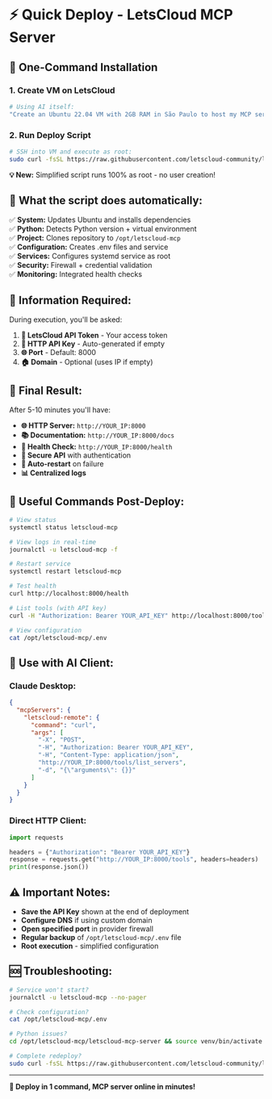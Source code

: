# ⚡ Quick Deploy - LetsCloud MCP Server

## 🚀 **One-Command Installation**

### **1. Create VM on LetsCloud**
```bash
# Using AI itself:
"Create an Ubuntu 22.04 VM with 2GB RAM in São Paulo to host my MCP server"
```

### **2. Run Deploy Script**
```bash
# SSH into VM and execute as root:
sudo curl -fsSL https://raw.githubusercontent.com/letscloud-community/letscloud-mcp-server/refs/heads/main/scripts/deploy.sh | bash
```

**💡 New:** Simplified script runs 100% as root - no user creation!

## 🎯 **What the script does automatically:**

✅ **System:** Updates Ubuntu and installs dependencies  
✅ **Python:** Detects Python version + virtual environment  
✅ **Project:** Clones repository to `/opt/letscloud-mcp`  
✅ **Configuration:** Creates .env files and service  
✅ **Services:** Configures systemd service as root  
✅ **Security:** Firewall + credential validation  
✅ **Monitoring:** Integrated health checks  

## 📝 **Information Required:**

During execution, you'll be asked:

1. **🔑 LetsCloud API Token** - Your access token  
2. **🔐 HTTP API Key** - Auto-generated if empty  
3. **🌐 Port** - Default: 8000  
4. **🏠 Domain** - Optional (uses IP if empty)  

## 🎉 **Final Result:**

After 5-10 minutes you'll have:

- **🌐 HTTP Server:** `http://YOUR_IP:8000`
- **📚 Documentation:** `http://YOUR_IP:8000/docs`  
- **💊 Health Check:** `http://YOUR_IP:8000/health`
- **🔐 Secure API** with authentication
- **🔄 Auto-restart** on failure
- **📊 Centralized logs**

## 🔧 **Useful Commands Post-Deploy:**

```bash
# View status
systemctl status letscloud-mcp

# View logs in real-time  
journalctl -u letscloud-mcp -f

# Restart service
systemctl restart letscloud-mcp

# Test health
curl http://localhost:8000/health

# List tools (with API key)
curl -H "Authorization: Bearer YOUR_API_KEY" http://localhost:8000/tools

# View configuration
cat /opt/letscloud-mcp/.env
```

## 🚀 **Use with AI Client:**

### **Claude Desktop:**
```json
{
  "mcpServers": {
    "letscloud-remote": {
      "command": "curl",
      "args": [
        "-X", "POST", 
        "-H", "Authorization: Bearer YOUR_API_KEY",
        "-H", "Content-Type: application/json",
        "http://YOUR_IP:8000/tools/list_servers",
        "-d", "{\"arguments\": {}}"
      ]
    }
  }
}
```

### **Direct HTTP Client:**
```python
import requests

headers = {"Authorization": "Bearer YOUR_API_KEY"}
response = requests.get("http://YOUR_IP:8000/tools", headers=headers)
print(response.json())
```

## ⚠️ **Important Notes:**

- **Save the API Key** shown at the end of deployment
- **Configure DNS** if using custom domain  
- **Open specified port** in provider firewall  
- **Regular backup** of `/opt/letscloud-mcp/.env` file
- **Root execution** - simplified configuration

## 🆘 **Troubleshooting:**

```bash
# Service won't start?
journalctl -u letscloud-mcp --no-pager

# Check configuration?
cat /opt/letscloud-mcp/.env

# Python issues?
cd /opt/letscloud-mcp/letscloud-mcp-server && source venv/bin/activate && python -c "import letscloud_mcp_server; print('OK')"

# Complete redeploy?
sudo curl -fsSL https://raw.githubusercontent.com/letscloud-community/letscloud-mcp-server/refs/heads/main/scripts/deploy.sh | bash
```

---

**🎯 Deploy in 1 command, MCP server online in minutes!** 